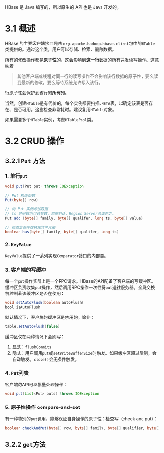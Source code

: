 HBase 是 Java 编写的，所以原生的 API 也是 Java 开发的。

# 3.1 概述

HBase 的主要客户端接口是由 `org.apache.hadoop.hbase.client`包中的`HTable`类提供的。通过这个类，用户可以存储、检索、删除数据。

所有的修改操作都是**原子性**的。这会影响到**这一行**数据的所有并发读写操作。这意味着

> 其他客户端或线程对同一行的读写操作不会影响该行数据的原子性，要么读到最新的修改，要么等待系统允许写入该行。

行原子性会保护到该行的**所有列**。

当然，创建`HTable`是有代价的，每个实例都要扫描`.META`表，以确定该表是否存在、是否可用。这些检查非常耗时。建议复用`HTable`对象。

如果需要多个`HTable`实例，考虑`HTablePool`类。

# 3.2 CRUD 操作

## 3.2.1 `Put` 方法

### 1. 单行`put`

```java
void put(Put put) throws IOException
  
// Put 构造函数
Put(byte[] row)
  
// 向 Put 实例添加数据
// ts 时间戳为可选参数，忽略的话，Region Server会填充之。
Put add (byte[] family, byte[] qualifer, long ts, byte[] value)
  
// 检查是否存在特定的单元格
boolean has(byte[] family, byte[] qualifer, long ts)
```

### 2. `KeyValue`

`KeyValue`提供了一系列实现`Comparator`接口的内部类。

### 3. 客户端的写缓冲

每一个`put`操作实际上是一个RPC请求。HBase的API配备了客户端的写缓冲区。缓冲区负责收集`put`操作，然后调用RPC操作一次性将`put`送往服务器。全局交换机控制着该缓冲区是否在使用：

```java
void setAutoFlush(boolean autoFlush)
bool isAutoFlush
```

默认情况下，客户端的缓冲区是禁用的，除非：

```java
table.setAutoFlush(false)
```

缓冲区仅在两种情况下会刷写：

1. 显式：`flushCommits`
2. 隐式：用户调用`put`或`setWriteBufferSize`时触发。如果缓冲区超过限制，会自动触发。`close()`会无条件触发。

### 4. `Put`列表

客户端的API可以批量处理操作：

```java
void put(List<Put> puts) throws IOException
```

### 5. 原子性操作 compare-and-set

有一种特别的`put`调用，能够保证自身操作的原子性：检查写（check and put）：

```java
boolean checkAndPut(byte[] row, byte[] family, byte[] qualifier, byte[] value, Put put) throws IOException
```



## 3.2.2 `get`方法

